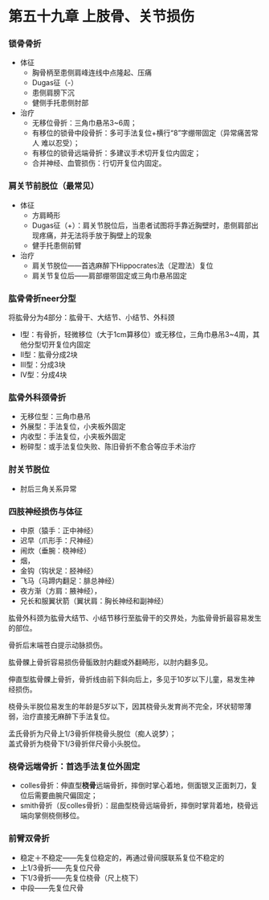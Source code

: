 # 第五十九章 上肢骨、关节损伤

### 锁骨骨折

- 体征
  - 胸骨柄至患侧肩峰连线中点隆起、压痛
  - Dugas征（-）
  - 患侧肩膀下沉
  - 健侧手托患侧肘部
- 治疗
  - 无移位骨折：三角巾悬吊3~6周；
  - 有移位的锁骨中段骨折：多可手法复位+横行“8”字绷带固定（异常痛苦常人    难以忍受）；
  - 有移位的锁骨远端骨折：多建议手术切开复位内固定；
  - 合并神经、血管损伤：行切开复位内固定。

### 肩关节前脱位（最常见）

- 体征
  - 方肩畸形
  - Dugas征（+）：肩关节脱位后，当患者试图将手靠近胸壁时，患侧肩部出现疼痛，并无法将手放于胸壁上的现象
  - 健手托患侧前臂
- 治疗
  - 肩关节脱位――首选麻醉下Hippocrates法（足蹬法）复位
  - 肩关节复位后――肩部绷带固定或三角巾悬吊固定

### 肱骨骨折neer分型

将肱骨分为4部分：肱骨干、大结节、小结节、外科颈

- I型：有骨折，轻微移位（大于1cm算移位）或无移位，三角巾悬吊3~4周，其他分型切开复位内固定
- II型：肱骨分成2块
- III型：分成3块
- IV型：分成4块

### 肱骨外科颈骨折

- 无移位型：三角巾悬吊
- 外展型：手法复位，小夹板外固定
- 内收型：手法复位，小夹板外固定
- 粉碎型：或手法复位失败、陈旧骨折不愈合等应手术治疗

### 肘关节脱位

- 肘后三角关系异常

### 四肢神经损伤与体征

- 中原（猿手：正中神经）
- 迟早（爪形手：尺神经）
- 闹炊（垂腕：桡神经）
- 烟，
- 金钩（钩状足：胫神经）
- 飞马（马蹄内翻足：腓总神经）
- 夜方渐（方肩：腋神经），
- 兄长和服翼状箭（翼状肩：胸长神经和副神经）

肱骨外科颈为肱骨大结节、小结节移行至肱骨干的交界处，为肱骨骨折最容易发生的部位。

骨折后末端苍白提示动脉损伤。

肱骨髁上骨折容易损伤骨骺致肘内翻或外翻畸形，以肘内翻多见。

伸直型肱骨髁上骨折，骨折线由前下斜向后上，多见于10岁以下儿童，易发生神经损伤。

桡骨头半脱位易发生的年龄是5岁以下，因其桡骨头发育尚不完全，环状韧带薄弱，治疗直接无麻醉下手法复位。

孟氏骨折为尺骨上1/3骨折伴桡骨头脱位（痴人说梦）；  
盖式骨折为桡骨下1/3骨折伴尺骨小头脱位。

### 桡骨远端骨折：首选手法复位外固定

- colles骨折：伸直型**桡骨**远端骨折，摔倒时掌心着地，侧面银叉正面刺刀，复位后需要曲腕尺偏固定；
- smith骨折（反colles骨折）：屈曲型桡骨远端骨折，摔倒时掌背着地，桡骨远端向掌侧桡侧移位。

### 前臂双骨折

- 稳定＋不稳定——先复位稳定的，再通过骨间膜联系复位不稳定的
- 上1/3骨折——先复位尺骨
- 下1/3骨折——先复位桡骨（尺上桡下）
- 中段——先复位尺骨

